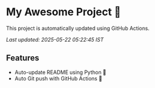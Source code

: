 # My Awesome Project 🚀

This project is automatically updated using GitHub Actions.

_Last updated: 2025-05-22 05:22:45 IST_

## Features
- Auto-update README using Python 🐍
- Auto Git push with GitHub Actions 🤖
